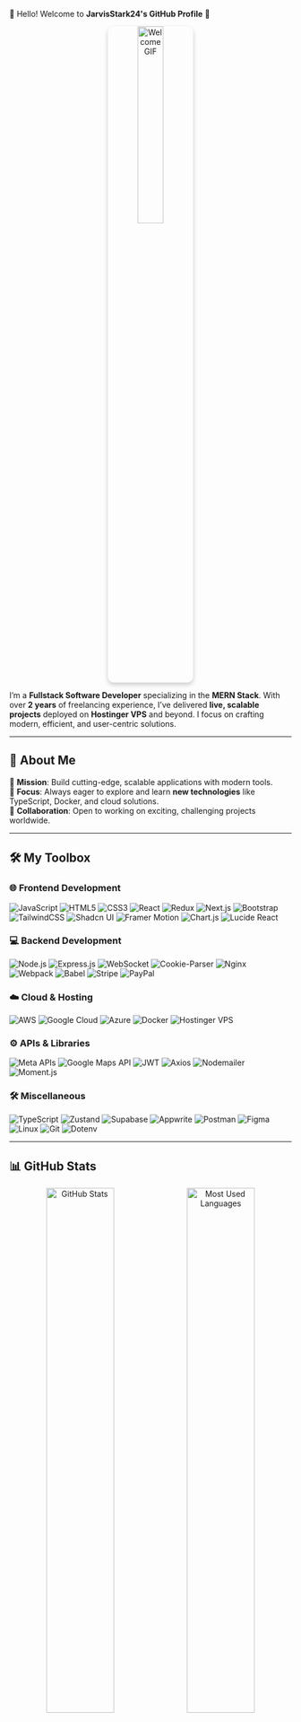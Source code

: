 👋 Hello! Welcome to **JarvisStark24's GitHub Profile** 🚀  

<div align="center">
  <img src="https://media.giphy.com/media/836HiJc7pgzy8iNXCn/giphy.gif" alt="Welcome GIF" width="30%" style="border-radius: 10px; transform: translateZ(20px); box-shadow: 0 4px 8px rgba(0, 0, 0, 0.2);" />
</div>

I’m a **Fullstack Software Developer** specializing in the **MERN Stack**. With over **2 years** of freelancing experience, I’ve delivered **live, scalable projects** deployed on **Hostinger VPS** and beyond. I focus on crafting modern, efficient, and user-centric solutions.  

---

## 🌟 About Me  

🎯 **Mission**: Build cutting-edge, scalable applications with modern tools.  
🌱 **Focus**: Always eager to explore and learn **new technologies** like TypeScript, Docker, and cloud solutions.  
🤝 **Collaboration**: Open to working on exciting, challenging projects worldwide.  

---

## 🛠️ My Toolbox  

### 🌐 Frontend Development  
<div>
  <img src="https://img.shields.io/badge/-JavaScript-F7DF1E?logo=javascript&logoColor=black&style=for-the-badge" alt="JavaScript"/> 
  <img src="https://img.shields.io/badge/-HTML5-E34F26?logo=html5&logoColor=white&style=for-the-badge" alt="HTML5"/> 
  <img src="https://img.shields.io/badge/-CSS3-1572B6?logo=css3&logoColor=white&style=for-the-badge" alt="CSS3"/> 
  <img src="https://img.shields.io/badge/-React-61DAFB?logo=react&logoColor=black&style=for-the-badge" alt="React"/> 
  <img src="https://img.shields.io/badge/-Redux-764ABC?logo=redux&logoColor=white&style=for-the-badge" alt="Redux"/> 
  <img src="https://img.shields.io/badge/-Next.js-000000?logo=next.js&logoColor=white&style=for-the-badge" alt="Next.js"/> 
  <img src="https://img.shields.io/badge/-Bootstrap-7952B3?logo=bootstrap&logoColor=white&style=for-the-badge" alt="Bootstrap"/> 
  <img src="https://img.shields.io/badge/-TailwindCSS-06B6D4?logo=tailwindcss&logoColor=white&style=for-the-badge" alt="TailwindCSS"/> 
  <img src="https://img.shields.io/badge/-ShadcnUI-9A51E0?style=for-the-badge" alt="Shadcn UI"/> 
  <img src="https://img.shields.io/badge/-Framer-0055FF?logo=framer&logoColor=white&style=for-the-badge" alt="Framer Motion"/> 
  <img src="https://img.shields.io/badge/-Chart.js-FF6384?logo=chart.js&logoColor=white&style=for-the-badge" alt="Chart.js"/> 
  <img src="https://img.shields.io/badge/-LucideReact-9A51E0?style=for-the-badge" alt="Lucide React"/>
</div>

### 💻 Backend Development  
<div>
  <img src="https://img.shields.io/badge/-Node.js-339933?logo=node.js&logoColor=white&style=for-the-badge" alt="Node.js"/> 
  <img src="https://img.shields.io/badge/-Express.js-000000?logo=express&logoColor=white&style=for-the-badge" alt="Express.js"/> 
  <img src="https://img.shields.io/badge/-WebSocket-4EA94B?logo=websocket&logoColor=white&style=for-the-badge" alt="WebSocket"/> 
  <img src="https://img.shields.io/badge/-CookieParser-000000?style=for-the-badge" alt="Cookie-Parser"/> 
  <img src="https://img.shields.io/badge/-Nginx-009639?logo=nginx&logoColor=white&style=for-the-badge" alt="Nginx"/> 
  <img src="https://img.shields.io/badge/-Webpack-8DD6F9?logo=webpack&logoColor=black&style=for-the-badge" alt="Webpack"/> 
  <img src="https://img.shields.io/badge/-Babel-F9DC3E?logo=babel&logoColor=black&style=for-the-badge" alt="Babel"/> 
  <img src="https://img.shields.io/badge/-Stripe-008CDD?logo=stripe&logoColor=white&style=for-the-badge" alt="Stripe"/> 
  <img src="https://img.shields.io/badge/-PayPal-00457C?logo=paypal&logoColor=white&style=for-the-badge" alt="PayPal"/> 
</div>

### ☁️ Cloud & Hosting  
<div>
  <img src="https://img.shields.io/badge/-AWS-232F3E?logo=amazon-aws&logoColor=white&style=for-the-badge" alt="AWS"/> 
  <img src="https://img.shields.io/badge/-Google%20Cloud-4285F4?logo=google-cloud&logoColor=white&style=for-the-badge" alt="Google Cloud"/> 
  <img src="https://img.shields.io/badge/-Microsoft%20Azure-0078D4?logo=microsoft-azure&logoColor=white&style=for-the-badge" alt="Azure"/> 
  <img src="https://img.shields.io/badge/-Docker-2496ED?logo=docker&logoColor=white&style=for-the-badge" alt="Docker"/> 
  <img src="https://img.shields.io/badge/-Hostinger%20VPS-FF5722?style=for-the-badge" alt="Hostinger VPS"/>
</div>

### ⚙️ APIs & Libraries  
<div>
  <img src="https://img.shields.io/badge/-Meta%20APIs-4267B2?logo=meta&logoColor=white&style=for-the-badge" alt="Meta APIs"/> 
  <img src="https://img.shields.io/badge/-Google%20Maps%20API-4285F4?logo=google-maps&logoColor=white&style=for-the-badge" alt="Google Maps API"/> 
  <img src="https://img.shields.io/badge/-JWT-000000?logo=json-web-tokens&logoColor=white&style=for-the-badge" alt="JWT"/> 
  <img src="https://img.shields.io/badge/-Axios-5A29E4?logo=axios&logoColor=white&style=for-the-badge" alt="Axios"/> 
  <img src="https://img.shields.io/badge/-Nodemailer-F05032?style=for-the-badge" alt="Nodemailer"/> 
  <img src="https://img.shields.io/badge/-Moment-000000?style=for-the-badge" alt="Moment.js"/> 
</div>

### 🛠 Miscellaneous  
<div>
  <img src="https://img.shields.io/badge/-TypeScript-3178C6?logo=typescript&logoColor=white&style=for-the-badge" alt="TypeScript"/> 
  <img src="https://img.shields.io/badge/-Zustand-FFA500?style=for-the-badge" alt="Zustand"/> 
  <img src="https://img.shields.io/badge/-Supabase-3FCF8E?logo=supabase&logoColor=white&style=for-the-badge" alt="Supabase"/> 
  <img src="https://img.shields.io/badge/-Appwrite-F02D5E?style=for-the-badge" alt="Appwrite"/> 
  <img src="https://img.shields.io/badge/-Postman-FF6C37?logo=postman&logoColor=white&style=for-the-badge" alt="Postman"/> 
  <img src="https://img.shields.io/badge/-Figma-F24E1E?logo=figma&logoColor=white&style=for-the-badge" alt="Figma"/> 
  <img src="https://img.shields.io/badge/-Linux-FCC624?logo=linux&logoColor=black&style=for-the-badge" alt="Linux"/> 
  <img src="https://img.shields.io/badge/-Git-F05032?logo=git&logoColor=white&style=for-the-badge" alt="Git"/> 
  <img src="https://img.shields.io/badge/-Dotenv-E3C29B?style=for-the-badge" alt="Dotenv"/> 
</div>

---

## 📊 GitHub Stats  

<div align="center">
  <img src="https://github-readme-stats.vercel.app/api?username=JarvisStark24&show_icons=true&theme=radical" alt="GitHub Stats" width="49%"/>
  <img src="https://github-readme-stats.vercel.app/api/top-langs/?username=JarvisStark24&layout=compact&theme=radical" alt="Most Used Languages" width="49%"/>
</div>  

<div align="center">
  <img src="https://media.giphy.com/media/xT9IgzoKnwFNmISR8I/giphy.gif" alt="Coding GIF" width="30%" style="border-radius: 10px; transform: translateZ(20px); box-shadow: 0 4px 8px rgba(0, 0, 0, 0.2);" />
</div>


## 📫 Let's Connect  

<div>
  <a href="mailto:codewithjarvis.24@gmail.com">
    <img src="https://img.shields.io/badge/-Email-232F3E?logo=gmail&logoColor=white&style=for-the-badge" alt="Email"/>
  </a>
  <a href="https://www.linkedin.com/in/sandip798/">
    <img src="https://img.shields.io/badge/-LinkedIn-0A66C2?logo=linkedin&logoColor=white&style=for-the-badge" alt="LinkedIn"/>
  </a>
  <a href="https://www.facebook.com/profile.php?id=61555990483036">
    <img src="https://img.shields.io/badge/-Facebook-1877F2?logo=facebook&logoColor=white&style=for-the-badge" alt="Facebook"/>
  </a>
  <a href="https://www.instagram.com/code_with.jarvis/">
    <img src="https://img.shields.io/badge/-Instagram-E4405F?logo=instagram&logoColor=white&style=for-the-badge" alt="Instagram"/>
  </a>
  <a href="https://x.com/home">
    <img src="https://img.shields.io/badge/-1DA1F2?logo=x&logoColor=white&style=for-the-badge" alt="X"/>
  </a>
</div>

<div>
  <a href="https://github.com/JarvisStark24">
    <img src="https://img.shields.io/badge/-GitHub-24292F?logo=github&logoColor=white&style=for-the-badge" alt="GitHub"/>
  </a>
  <h3 class="font-bold text-2xl text-gray-800 my-4">⚙️ My Tech Arsenal & Tools for Success</h3>
  <ul class="space-y-3">
    <li><strong>💻 <span class="font-semibold">OS:</span> Mac M3, Windows 11</li>
    <li><strong>🖥️ <span class="font-semibold">Laptop:</span> MacBook Air M1</li>
    <li><strong>🖱️ <span class="font-semibold">PC:</span> AMD Ryzen 5 2400G</li>
    <li><strong>🌐 <span class="font-semibold">Browser:</span> Brave Web Browser</li>
    <li><strong>📝 <span class="font-semibold">Code Editor:</span> VSCode - The Best Editor Out There</li>
  </ul>
  <h3 class="font-bold text-2xl text-gray-800 my-4">🏆 GitHub Achievements</h3>
  <img src="https://github-profile-trophy.vercel.app/?username=JarvisStark24&theme=onedark" alt="GitHub Trophies"/>
</div>




## ✨ Fun Fact  

💡 I love solving complex problems, experimenting with new technologies, and drinking coffee while coding! ☕ 
